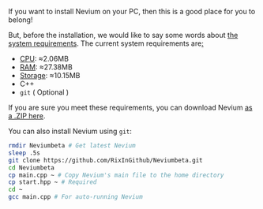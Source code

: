 If you want to install Nevium on your PC, then this is a good place for you to belong!

But, before the installation, we would like to say some words about [the system requirements](https://en.wikipedia.org/wiki/System_requirements). The current system requirements are[:](https://www.youtube.com/watch?v=hRsI8aAOhF4)

- [CPU](https://en.wikipedia.org/wiki/Central_processing_unit): ≈2.06MB
- [RAM](https://en.wikipedia.org/wiki/Random_access_memory): ≈27.38MB
- [Storage](https://en.wikipedia.org/wiki/Computer_data_storage): ≈10.15MB
- C++
- `git` ( Optional )

If you are sure you meet these requirements, you can download Nevium [as a .ZIP here](https://replit.com/@nevium/os.zip).

You can also install Nevium using `git`:

```sh
rmdir Neviumbeta # Get latest Nevium
sleep .5s
git clone https://github.com/RixInGithub/Neviumbeta.git
cd Neviumbeta
cp main.cpp ~ # Copy Nevium's main file to the home directory
cp start.hpp ~ # Required
cd ~
gcc main.cpp # For auto-running Nevium
```
